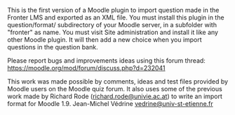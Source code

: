 This is the first version of a Moodle plugin to import question made in the Fronter LMS and exported as an XML file.
You must install this plugin in the question/format/ subdirectory of your Moodle server, in a subfolder with "fronter" as name.
You must visit Site administration and install it like any other Moodle plugin.
It will then add a new choice when you import questions in the question bank.

Please report bugs and improvements ideas using this forum thread:
https://moodle.org/mod/forum/discuss.php?d=232041

This work was made possible by comments, ideas and test files provided by Moodle users on the Moodle quiz forum.
It also uses some of the previous work made by Richard Rode (richard.rode@univie.ac.at) to write an import format for Moodle 1.9.
Jean-Michel Védrine
vedrine@univ-st-etienne.fr
